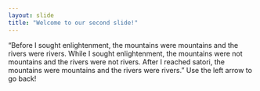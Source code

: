 ```yaml
---
layout: slide
title: "Welcome to our second slide!"
---
```

“Before I sought enlightenment, the mountains were mountains and the rivers were rivers. While I sought enlightenment, the mountains were not mountains and the rivers were not rivers. After I reached satori, the mountains were mountains and the rivers were rivers.”
Use the left arrow to go back!
